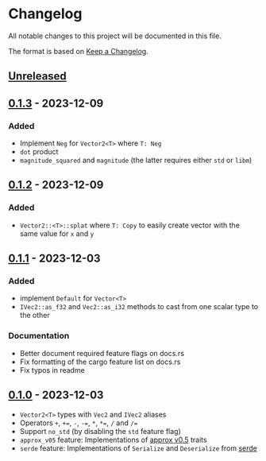 # Changelog

All notable changes to this project will be documented in this file.

The format is based on [Keep a Changelog](https://keepachangelog.com/en/1.0.0/).


## [Unreleased]


## [0.1.3] - 2023-12-09


### Added

* Implement `Neg` for `Vector2<T>` where `T: Neg`
* `dot` product
* `magnitude_squared` and `magnitude` (the latter requires either `std` or `libm`)


## [0.1.2] - 2023-12-09

### Added

* `Vector2::<T>::splat` where `T: Copy` to easily create vector with the same value for `x` and `y`


## [0.1.1] - 2023-12-03

### Added

* implement `Default` for `Vector<T>`
* `IVec2::as_f32` and `Vec2::as_i32` methods to cast from one scalar type to the other


### Documentation

* Better document required feature flags on docs.rs
* Fix formatting of the cargo feature list on docs.rs
* Fix typos in readme


## [0.1.0] - 2023-12-03

* `Vector2<T>` types with `Vec2` and `IVec2` aliases
* Operators `+`, `+=`, `-`, `-=`, `*`, `*=`, `/` and `/=`
* Support `no_std` (by disabling the `std` feature flag)
* `approx_v05` feature: Implementations of [approx v0.5](https://docs.rs/approx/0.5) traits
* `serde` feature: Implementations of `Serialize` and `Deserialize` from [serde](https://docs.rs/serde/1)


[Unreleased]: https://github.com/jcornaz/beancount_parser_2/compare/v0.1.3...HEAD
[0.1.3]: https://github.com/jcornaz/beancount_parser_2/compare/v0.1.2...v0.1.3
[0.1.2]: https://github.com/jcornaz/beancount_parser_2/compare/v0.1.1...v0.1.2
[0.1.1]: https://github.com/jcornaz/beancount_parser_2/compare/v0.1.0...v0.1.1
[0.1.0]: https://github.com/jcornaz/aline/compare/...v0.1.0
